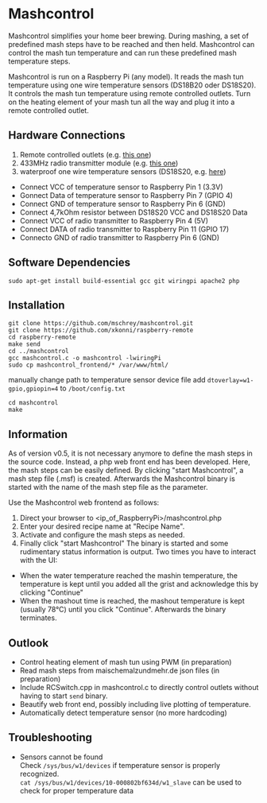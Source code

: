 # Mashcontrol #

Mashcontrol simplifies your home beer brewing. During mashing, a set of predefined mash steps have to be reached and then held. Mashcontrol can control the mash tun temperature and can run these predefined mash temperature steps. 

Mashcontrol is run on a Raspberry Pi (any model). It reads the mash tun temperature using one wire temperature sensors (DS18B20 oder DS18S20). It controls the mash tun temperature using remote controlled outlets. Turn on the heating element of your mash tun all the way and plug it into a remote controlled outlet. 

## Hardware Connections ##
1) Remote controlled outlets (e.g. [this one](https://www.pollin.de/p/funksteckdosen-set-mit-3-steckdosen-550666))
2) 433MHz radio transmitter module (e.g. [this one](https://www.amazon.de/gp/product/B00OLI93IC/ref=oh_aui_detailpage_o05_s00?ie=UTF8&psc=1))
3) waterproof one wire temperature sensors (DS18S20, e.g. [here](https://de.aliexpress.com/item/Direkten-wasserdicht-DS18B20-digitaler-temperatursensor-sonde-eine-gro-e-anzahl-von-original-spot/32675444739.html?spm=a2g0x.search0104.3.2.418b3d20hlIQLC&ws_ab_test=searchweb0_0%2Csearchweb201602_3_10320_10152_10321_10065_10151_10344_10068_5723115_5722815_10342_10547_10343_10322_10340_10341_10548_5722915_5722615_10193_10696_10194_10084_10083_10618_10304_10307_10820_10821_10302_5722715_10843_10059_100031_10319_10103_10624_10623_10622_5722515_10621_10620%2Csearchweb201603_30%2CppcSwitch_5&algo_expid=17f34d38-7b86-4514-994f-47daa466bb6e-0&algo_pvid=17f34d38-7b86-4514-994f-47daa466bb6e&transAbTest=ae803_1&priceBeautifyAB=0))

 * Connect VCC of temperature sensor to Raspberry Pin 1 (3.3V)
 * Gonnect Data of temperature sensor to Raspberry Pin 7 (GPIO 4)
 * Connect GND of temperature sensor to Raspberry Pin 6 (GND)
 * Connect 4,7kOhm resistor between DS18S20 VCC and DS18S20 Data
 * Connect VCC of radio transmitter to Raspberry Pin 4 (5V)
 * Connect DATA of radio transmitter to Raspberry Pin 11 (GPIO 17)
 * Connecto GND of radio transmitter to Raspberry Pin 6 (GND)

## Software Dependencies ##
``sudo apt-get install build-essential gcc git wiringpi apache2 php``

## Installation ##
```
git clone https://github.com/mschrey/mashcontrol.git
git clone https://github.com/xkonni/raspberry-remote
cd raspberry-remote
make send
cd ../mashcontrol
gcc mashcontrol.c -o mashcontrol -lwiringPi
sudo cp mashcontrol_frontend/* /var/www/html/
```
manually change path to temperature sensor device file
add `dtoverlay=w1-gpio,gpiopin=4` to `/boot/config.txt`
```
cd mashcontrol
make
```


## Information ##
As of version v0.5, it is not necessary anymore to define the mash steps in the source code. Instead, a php web front end has been developed. Here, the mash steps can be easily defined. By clicking "start Mashcontrol", a mash step file (.msf) is created. Afterwards the Mashcontrol binary is started with the name of the mash step file as the parameter. 

Use the Mashcontrol web frontend as follows:
1. Direct your browser to <ip_of_RaspberryPi>/mashcontrol.php
2. Enter your desired recipe name at "Recipe Name".
3. Activate and configure the mash steps as needed. 
4. Finally click "start Mashcontrol"
The binary is started and some rudimentary status information is output. Two times you have to interact with the UI:
  * When the water temperature reached the mashin temperature, the temperature is kept until you added all the grist and acknowledge this by clicking "Continue"
  * When the mashout time is reached, the mashout temperature is kept (usually 78°C) until you click "Continue". Afterwards the binary terminates.


## Outlook ##
  * Control heating element of mash tun using PWM (in preparation)
  * Read mash steps from maischemalzundmehr.de json files (in preparation)
  * Include RCSwitch.cpp in mashcontrol.c to directly control outlets without having to start `send` binary.
  * Beautify web front end, possibly including live plotting of temperature. 
  * Automatically detect temperature sensor (no more hardcoding)


## Troubleshooting ##
 * Sensors cannot be found  
Check `/sys/bus/w1/devices` if temperature sensor is properly recognized.  
`cat /sys/bus/w1/devices/10-000802bf634d/w1_slave` can be used to check for proper temperature data
